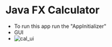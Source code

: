# Java FX Calculator
* To run this app run the "AppInitializer"
* GUI
* ![cal_ui](https://user-images.githubusercontent.com/109764825/231258129-7ef19a0b-ff38-4be4-8517-5c5e922bbec8.png)
